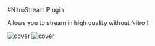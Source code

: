 #NitroStream Plugin

Allows you to stream in high quality without Nitro !

![cover](https://i.imgur.com/UcMfOI7.png) ![cover](https://i.imgur.com/RZJI4Dr.png)
